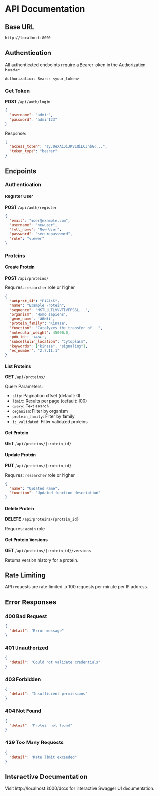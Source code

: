 # API Documentation

## Base URL

```
http://localhost:8000
```

## Authentication

All authenticated endpoints require a Bearer token in the Authorization header:

```
Authorization: Bearer <your_token>
```

### Get Token

**POST** `/api/auth/login`

```json
{
  "username": "admin",
  "password": "admin123"
}
```

Response:
```json
{
  "access_token": "eyJ0eXAiOiJKV1QiLCJhbGc...",
  "token_type": "bearer"
}
```

## Endpoints

### Authentication

#### Register User
**POST** `/api/auth/register`

```json
{
  "email": "user@example.com",
  "username": "newuser",
  "full_name": "New User",
  "password": "securepassword",
  "role": "viewer"
}
```

### Proteins

#### Create Protein
**POST** `/api/proteins/`

Requires: `researcher` role or higher

```json
{
  "uniprot_id": "P12345",
  "name": "Example Protein",
  "sequence": "MKTLLLTLVVVTIVFPSSL...",
  "organism": "Homo sapiens",
  "gene_name": "GENE1",
  "protein_family": "Kinase",
  "function": "Catalyzes the transfer of...",
  "molecular_weight": 45000.0,
  "pdb_id": "1ABC",
  "subcellular_location": "Cytoplasm",
  "keywords": ["kinase", "signaling"],
  "ec_number": "2.7.11.1"
}
```

#### List Proteins
**GET** `/api/proteins/`

Query Parameters:
- `skip`: Pagination offset (default: 0)
- `limit`: Results per page (default: 100)
- `query`: Text search
- `organism`: Filter by organism
- `protein_family`: Filter by family
- `is_validated`: Filter validated proteins

#### Get Protein
**GET** `/api/proteins/{protein_id}`

#### Update Protein
**PUT** `/api/proteins/{protein_id}`

Requires: `researcher` role or higher

```json
{
  "name": "Updated Name",
  "function": "Updated function description"
}
```

#### Delete Protein
**DELETE** `/api/proteins/{protein_id}`

Requires: `admin` role

#### Get Protein Versions
**GET** `/api/proteins/{protein_id}/versions`

Returns version history for a protein.

## Rate Limiting

API requests are rate-limited to 100 requests per minute per IP address.

## Error Responses

### 400 Bad Request
```json
{
  "detail": "Error message"
}
```

### 401 Unauthorized
```json
{
  "detail": "Could not validate credentials"
}
```

### 403 Forbidden
```json
{
  "detail": "Insufficient permissions"
}
```

### 404 Not Found
```json
{
  "detail": "Protein not found"
}
```

### 429 Too Many Requests
```json
{
  "detail": "Rate limit exceeded"
}
```

## Interactive Documentation

Visit http://localhost:8000/docs for interactive Swagger UI documentation.
